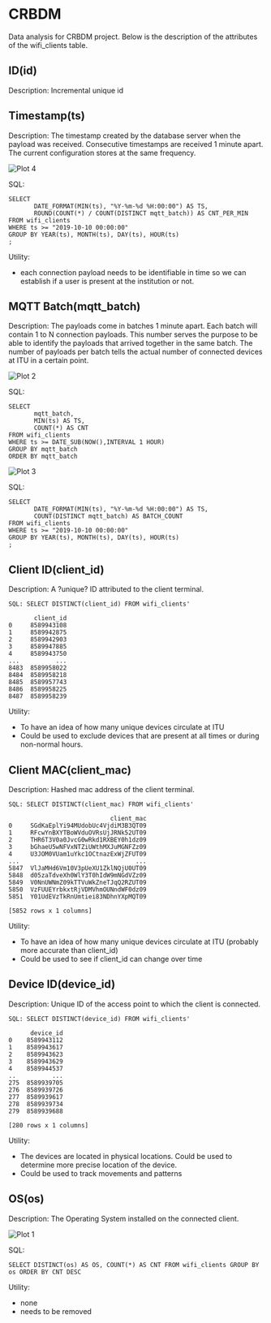 CRBDM
======
Data analysis for CRBDM project.
Below is the description of the attributes of the wifi_clients table.


ID(id)
------
Description: Incremental unique id

Timestamp(ts)
-------------
Description: The timestamp created by the database server when the payload was received. Consecutive timestamps are
received 1 minute apart. The current configuration stores at the same frequency.

![Plot 4](Plots/plot_4.png?raw=true "Plot 4")

SQL:
```mysql
SELECT
       DATE_FORMAT(MIN(ts), "%Y-%m-%d %H:00:00") AS TS,
       ROUND(COUNT(*) / COUNT(DISTINCT mqtt_batch)) AS CNT_PER_MIN
FROM wifi_clients
WHERE ts >= "2019-10-10 00:00:00"
GROUP BY YEAR(ts), MONTH(ts), DAY(ts), HOUR(ts)
;
```

Utility:
- each connection payload needs to be identifiable in time so we can establish if a user is present at the institution
or not.

MQTT Batch(mqtt_batch)
----------------------
Description: The payloads come in batches 1 minute apart. Each batch will contain 1 to N connection payloads. This
number serves the purpose to be able to identify the payloads that arrived together in the same batch. The number of 
payloads per batch tells the actual number of connected devices at ITU in a certain point.

![Plot 2](Plots/plot_2.png?raw=true "Plot 2")
 
SQL:
```mysql
SELECT
       mqtt_batch,
       MIN(ts) AS TS,
       COUNT(*) AS CNT
FROM wifi_clients
WHERE ts >= DATE_SUB(NOW(),INTERVAL 1 HOUR)
GROUP BY mqtt_batch
ORDER BY mqtt_batch
```

![Plot 3](Plots/plot_3.png?raw=true "Plot 3")

SQL:
```mysql
SELECT
       DATE_FORMAT(MIN(ts), "%Y-%m-%d %H:00:00") AS TS,
       COUNT(DISTINCT mqtt_batch) AS BATCH_COUNT
FROM wifi_clients
WHERE ts >= "2019-10-10 00:00:00"
GROUP BY YEAR(ts), MONTH(ts), DAY(ts), HOUR(ts)
;
```

Client ID(client_id)
--------------------
Description: A ?unique? ID attributed to the client terminal. 
```text
SQL: SELECT DISTINCT(client_id) FROM wifi_clients'

       client_id
0     8589943108
1     8589942875
2     8589942903
3     8589947885
4     8589943750
...          ...
8483  8589958022
8484  8589958218
8485  8589957743
8486  8589958225
8487  8589958239
```

Utility:
- To have an idea of how many unique devices circulate at ITU 
- Could be used to exclude devices that are present at all times or during non-normal hours.


Client MAC(client_mac)
---------------------
Description: Hashed mac address of the client terminal. 
```text
SQL: SELECT DISTINCT(client_mac) FROM wifi_clients'

                            client_mac
0     SGdKaEplYi94MUdobUc4VjdiM3B3QT09
1     RFcwYnBXYTBoWVduOVRsUjJRNk52UT09
2     THR6T3V0a0JvcG0wRkd1RXBEY0h1dz09
3     bGhaeU5wNFVxNTZiUWthMXJuMGNFZz09
4     U3JOM0VUam1uYkc1OCtnazExWjZFUT09
...                                ...
5847  VlJaMHd6Vm10V3pUeXU1ZklNQjU0UT09
5848  d05zaTdveXh0WlY3T0hIdW9mNGdVZz09
5849  V0NnUWNmZ09kTTVuWkZneTJqQ2RZUT09
5850  VzFUUEYrbkxtRjVDMVhmOUNndWF0dz09
5851  Y01UdEVzTkRnUmtiei83NDhnYXpMQT09

[5852 rows x 1 columns]

```

Utility:
- To have an idea of how many unique devices circulate at ITU (probably more accurate than client_id)
- Could be used to see if client_id can change over time


Device ID(device_id)
---------------------
Description: Unique ID of the access point to which the client is connected. 
```text
SQL: SELECT DISTINCT(device_id) FROM wifi_clients'

      device_id
0    8589943112
1    8589943617
2    8589943623
3    8589943629
4    8589944537
..          ...
275  8589939705
276  8589939726
277  8589939617
278  8589939734
279  8589939688

[280 rows x 1 columns]

```

Utility:
- The devices are located in physical locations. Could be used to determine more precise location of the device.
- Could be used to track movements and patterns




OS(os)
-------
Description: The Operating System installed on the connected client.

![Plot 1](Plots/plot_1.png?raw=true "Plot 1")

SQL:
```mysql
SELECT DISTINCT(os) AS OS, COUNT(*) AS CNT FROM wifi_clients GROUP BY os ORDER BY CNT DESC
```

Utility:
- none
- needs to be removed

